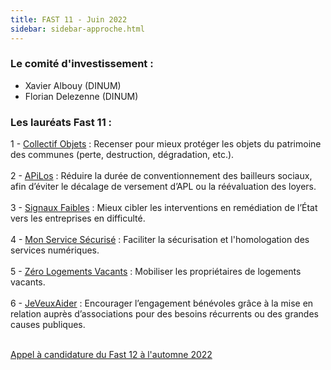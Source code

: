 ```yaml
---
title: FAST 11 - Juin 2022 
sidebar: sidebar-approche.html
---
```


### **Le comité d'investissement :** ### 
- Xavier Albouy (DINUM)
- Florian Delezenne (DINUM)

### **Les lauréats Fast 11 :** ###
1 - [Collectif Objets](https://collectif-objets.beta.gouv.fr/) : Recenser pour mieux protéger les objets du patrimoine des communes (perte, destruction, dégradation, etc.). <br/><br/>
2 - [APiLos](https://apilos.beta.gouv.fr/) : Réduire la durée de conventionnement des bailleurs sociaux, afin d’éviter le décalage de versement d’APL ou la réévaluation des loyers. <br/><br/>
3 - [Signaux Faibles](https://beta.gouv.fr/startups/signaux-faibles.html) : Mieux cibler les interventions en remédiation de l’État vers les entreprises en difficulté. <br/><br/>
4 - [Mon Service Sécurisé](https://www.monservicesecurise.beta.gouv.fr/) : Faciliter la sécurisation et l'homologation des services numériques. <br/><br/>
5 - [Zéro Logements Vacants](https://zerologementvacant.beta.gouv.fr/) : Mobiliser les propriétaires de logements vacants. <br/><br/>
6 - [JeVeuxAider](https://www.jeveuxaider.gouv.fr/) : Encourager l’engagement bénévoles grâce à la mise en relation auprès d’associations pour des besoins récurrents ou des grandes causes publiques. <br/><br/>

[Appel à candidature du Fast 12 à l'automne 2022](https://beta.gouv.fr/approche/fast)
